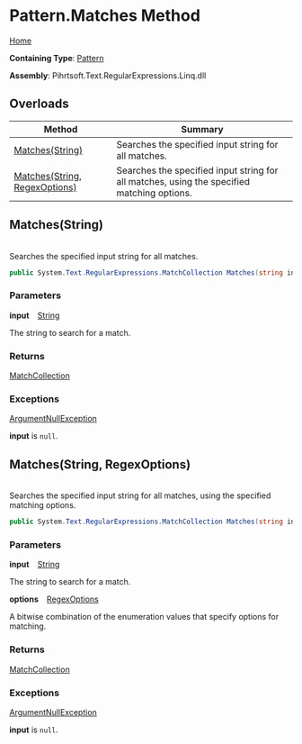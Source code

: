 # Pattern\.Matches Method

[Home](../../../../../../README.md)

**Containing Type**: [Pattern](../README.md)

**Assembly**: Pihrtsoft\.Text\.RegularExpressions\.Linq\.dll

## Overloads

| Method | Summary |
| ------ | ------- |
| [Matches(String)](#Pihrtsoft_Text_RegularExpressions_Linq_Pattern_Matches_System_String_) | Searches the specified input string for all matches\. |
| [Matches(String, RegexOptions)](#Pihrtsoft_Text_RegularExpressions_Linq_Pattern_Matches_System_String_System_Text_RegularExpressions_RegexOptions_) | Searches the specified input string for all matches, using the specified matching options\. |

## Matches\(String\) <a id="Pihrtsoft_Text_RegularExpressions_Linq_Pattern_Matches_System_String_"></a>

\
Searches the specified input string for all matches\.

```csharp
public System.Text.RegularExpressions.MatchCollection Matches(string input)
```

### Parameters

**input** &ensp; [String](https://docs.microsoft.com/en-us/dotnet/api/system.string)

The string to search for a match\.

### Returns

[MatchCollection](https://docs.microsoft.com/en-us/dotnet/api/system.text.regularexpressions.matchcollection)

### Exceptions

[ArgumentNullException](https://docs.microsoft.com/en-us/dotnet/api/system.argumentnullexception)

**input** is `null`\.

## Matches\(String, RegexOptions\) <a id="Pihrtsoft_Text_RegularExpressions_Linq_Pattern_Matches_System_String_System_Text_RegularExpressions_RegexOptions_"></a>

\
Searches the specified input string for all matches, using the specified matching options\.

```csharp
public System.Text.RegularExpressions.MatchCollection Matches(string input, System.Text.RegularExpressions.RegexOptions options)
```

### Parameters

**input** &ensp; [String](https://docs.microsoft.com/en-us/dotnet/api/system.string)

The string to search for a match\.

**options** &ensp; [RegexOptions](https://docs.microsoft.com/en-us/dotnet/api/system.text.regularexpressions.regexoptions)

A bitwise combination of the enumeration values that specify options for matching\.

### Returns

[MatchCollection](https://docs.microsoft.com/en-us/dotnet/api/system.text.regularexpressions.matchcollection)

### Exceptions

[ArgumentNullException](https://docs.microsoft.com/en-us/dotnet/api/system.argumentnullexception)

**input** is `null`\.

